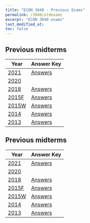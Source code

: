 ```yaml
---
title: "ECON 3040 - Previous Exams"
permalink: /3040/oldexams
excerpt: "ECON 3040 exams"
last_modified_at:
toc: false
---
```


## Previous midterms

| Year                                                     | Answer Key
| -------------------------------------------------------- | ------------------------------------------------------------- |
| [2021](https://rtgodwin.com/3040/oldexams/mid2021.pdf)   | [Answers](https://rtgodwin.com/3040/oldexams/mid2021ans.pdf)  |
| [2020](https://rtgodwin.com/3040/oldexams/mid2020.pdf)   |                                                               |
| [2018](https://rtgodwin.com/3040/oldexams/mid2018.pdf)   | [Answers](https://rtgodwin.com/3040/oldexams/mid2018ans.pdf)  |
| [2015F](https://rtgodwin.com/3040/oldexams/mid2015f.pdf) | [Answers](https://rtgodwin.com/3040/oldexams/mid2015fans.pdf) |
| [2015W](https://rtgodwin.com/3040/oldexams/mid2015w.pdf) | [Answers](https://rtgodwin.com/3040/oldexams/mid2015wans.pdf) |
| [2014](https://rtgodwin.com/3040/oldexams/mid2014.pdf)   | [Answers](https://rtgodwin.com/3040/oldexams/mid2014ans.pdf)  |
| [2013](https://rtgodwin.com/3040/oldexams/mid2013.pdf)   | [Answers](https://rtgodwin.com/3040/oldexams/mid2013ans.pdf)  |

## Previous midterms

| Year                                                     | Answer Key
| -------------------------------------------------------- | ------------------------------------------------------------- |
| [2021](https://rtgodwin.com/3040/oldexams/mid2021.pdf)   | [Answers](https://rtgodwin.com/3040/oldexams/mid2021ans.pdf)  |
| [2020](https://rtgodwin.com/3040/oldexams/mid2020.pdf)   |                                                               |
| [2018](https://rtgodwin.com/3040/oldexams/mid2018.pdf)   | [Answers](https://rtgodwin.com/3040/oldexams/mid2018ans.pdf)  |
| [2015F](https://rtgodwin.com/3040/oldexams/mid2015f.pdf) | [Answers](https://rtgodwin.com/3040/oldexams/mid2015fans.pdf) |
| [2015W](https://rtgodwin.com/3040/oldexams/mid2015w.pdf) | [Answers](https://rtgodwin.com/3040/oldexams/mid2015wans.pdf) |
| [2014](https://rtgodwin.com/3040/oldexams/mid2014.pdf)   | [Answers](https://rtgodwin.com/3040/oldexams/mid2014ans.pdf)  |
| [2013](https://rtgodwin.com/3040/oldexams/mid2013.pdf)   | [Answers](https://rtgodwin.com/3040/oldexams/mid2013ans.pdf)  |


